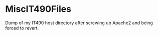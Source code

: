 # MiscIT490Files
Dump of my IT490 host directory after screwing up Apache2 and being forced to revert.
